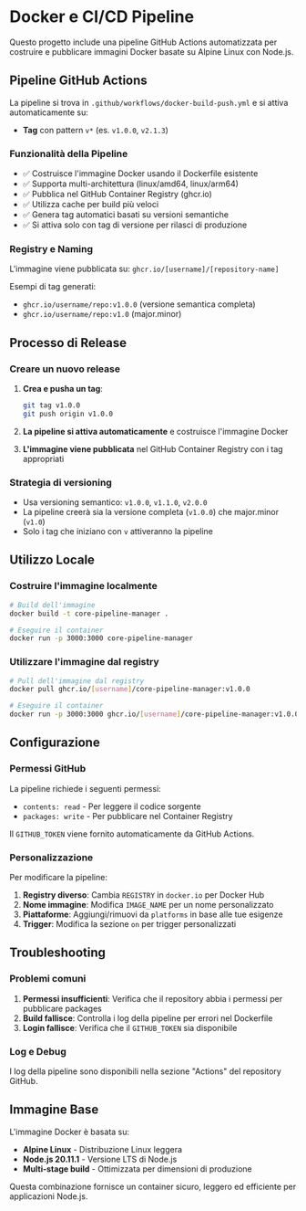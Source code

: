 # Docker e CI/CD Pipeline

Questo progetto include una pipeline GitHub Actions automatizzata per costruire e pubblicare immagini Docker basate su Alpine Linux con Node.js.

## Pipeline GitHub Actions

La pipeline si trova in `.github/workflows/docker-build-push.yml` e si attiva automaticamente su:

- **Tag** con pattern `v*` (es. `v1.0.0`, `v2.1.3`)

### Funzionalità della Pipeline

- ✅ Costruisce l'immagine Docker usando il Dockerfile esistente
- ✅ Supporta multi-architettura (linux/amd64, linux/arm64)
- ✅ Pubblica nel GitHub Container Registry (ghcr.io)
- ✅ Utilizza cache per build più veloci
- ✅ Genera tag automatici basati su versioni semantiche
- ✅ Si attiva solo con tag di versione per rilasci di produzione

### Registry e Naming

L'immagine viene pubblicata su: `ghcr.io/[username]/[repository-name]`

Esempi di tag generati:
- `ghcr.io/username/repo:v1.0.0` (versione semantica completa)
- `ghcr.io/username/repo:v1.0` (major.minor)

## Processo di Release

### Creare un nuovo release

1. **Crea e pusha un tag**:
   ```bash
   git tag v1.0.0
   git push origin v1.0.0
   ```

2. **La pipeline si attiva automaticamente** e costruisce l'immagine Docker

3. **L'immagine viene pubblicata** nel GitHub Container Registry con i tag appropriati

### Strategia di versioning

- Usa versioning semantico: `v1.0.0`, `v1.1.0`, `v2.0.0`
- La pipeline creerà sia la versione completa (`v1.0.0`) che major.minor (`v1.0`)
- Solo i tag che iniziano con `v` attiveranno la pipeline

## Utilizzo Locale

### Costruire l'immagine localmente

```bash
# Build dell'immagine
docker build -t core-pipeline-manager .

# Eseguire il container
docker run -p 3000:3000 core-pipeline-manager
```

### Utilizzare l'immagine dal registry

```bash
# Pull dell'immagine dal registry
docker pull ghcr.io/[username]/core-pipeline-manager:v1.0.0

# Eseguire il container
docker run -p 3000:3000 ghcr.io/[username]/core-pipeline-manager:v1.0.0
```

## Configurazione

### Permessi GitHub

La pipeline richiede i seguenti permessi:
- `contents: read` - Per leggere il codice sorgente
- `packages: write` - Per pubblicare nel Container Registry

Il `GITHUB_TOKEN` viene fornito automaticamente da GitHub Actions.

### Personalizzazione

Per modificare la pipeline:

1. **Registry diverso**: Cambia `REGISTRY` in `docker.io` per Docker Hub
2. **Nome immagine**: Modifica `IMAGE_NAME` per un nome personalizzato
3. **Piattaforme**: Aggiungi/rimuovi da `platforms` in base alle tue esigenze
4. **Trigger**: Modifica la sezione `on` per trigger personalizzati

## Troubleshooting

### Problemi comuni

1. **Permessi insufficienti**: Verifica che il repository abbia i permessi per pubblicare packages
2. **Build fallisce**: Controlla i log della pipeline per errori nel Dockerfile
3. **Login fallisce**: Verifica che il `GITHUB_TOKEN` sia disponibile

### Log e Debug

I log della pipeline sono disponibili nella sezione "Actions" del repository GitHub.

## Immagine Base

L'immagine Docker è basata su:
- **Alpine Linux** - Distribuzione Linux leggera
- **Node.js 20.11.1** - Versione LTS di Node.js
- **Multi-stage build** - Ottimizzata per dimensioni di produzione

Questa combinazione fornisce un container sicuro, leggero ed efficiente per applicazioni Node.js. 